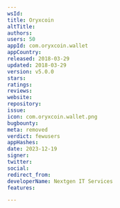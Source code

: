 ```yaml
---
wsId: 
title: Oryxcoin
altTitle: 
authors: 
users: 50
appId: com.oryxcoin.wallet
appCountry: 
released: 2018-03-29
updated: 2018-03-29
version: v5.0.0
stars: 
ratings: 
reviews: 
website: 
repository: 
issue: 
icon: com.oryxcoin.wallet.png
bugbounty: 
meta: removed
verdict: fewusers
appHashes: 
date: 2023-12-19
signer: 
twitter: 
social: 
redirect_from: 
developerName: Nextgen IT Services
features: 

---
```


